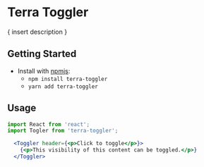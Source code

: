 # Terra Toggler

{ insert description }

## Getting Started

- Install with [npmjs](https://www.npmjs.com):
  - `npm install terra-toggler`
  - `yarn add terra-toggler`

## Usage

```jsx
import React from 'react';
import Togler from 'terra-toggler';

  <Toggler header={<p>Click to toggle</p>}>
    {<p>This visibility of this content can be toggled.</p>}
  </Toggler>
```
